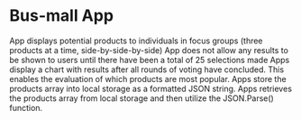 # Bus-mall App

App displays potential products to individuals in focus groups (three products at a time, side-by-side-by-side)
App does not allow any results to be shown to users until there have been a total of 25 selections made
Apps display a chart with results after all rounds of voting have concluded. This enables the evaluation of which products are most popular.
Apps store the products array into local storage as a formatted JSON string.
Apps retrieves the products array from local storage and then utilize the JSON.Parse() function.
